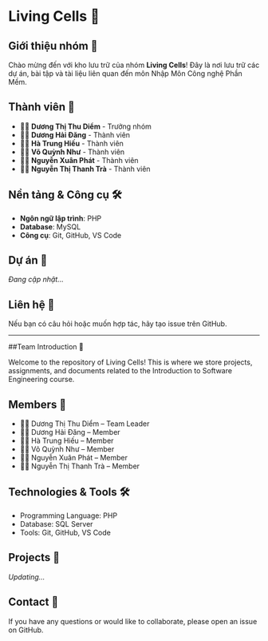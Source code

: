 # Living Cells 🧬

## Giới thiệu nhóm 🚀
Chào mừng đến với kho lưu trữ của nhóm **Living Cells**! 
Đây là nơi lưu trữ các dự án, bài tập và tài liệu liên quan đến môn Nhập Môn Công nghệ Phần Mềm.


## Thành viên 👥
- 🧑‍💻 **Dương Thị Thu Diểm** - Trưởng nhóm
- 🧑‍💻 **Dương Hải Đăng** - Thành viên
- 🧑‍💻 **Hà Trung Hiếu** - Thành viên
- 🧑‍💻 **Võ Quỳnh Như** - Thành viên
- 🧑‍💻 **Nguyễn Xuân Phát** - Thành viên
- 🧑‍💻 **Nguyễn Thị Thanh Trà** - Thành viên

## Nền tảng & Công cụ 🛠️
- **Ngôn ngữ lập trình**: PHP 
- **Database**: MySQL
- **Công cụ**: Git, GitHub, VS Code

## Dự án 📂
_Đang cập nhật..._

## Liên hệ 📧
Nếu bạn có câu hỏi hoặc muốn hợp tác, hãy tạo issue trên GitHub.

------------------------------------------------
##Team Introduction 🚀

Welcome to the repository of Living Cells!
This is where we store projects, assignments, and documents related to the Introduction to Software Engineering course.

## Members 👥
- 🧑‍💻 Dương Thị Thu Diểm – Team Leader
- 🧑‍💻 Dương Hải Đăng – Member
- 🧑‍💻 Hà Trung Hiếu – Member
- 🧑‍💻 Võ Quỳnh Như – Member
- 🧑‍💻 Nguyễn Xuân Phát – Member
- 🧑‍💻 Nguyễn Thị Thanh Trà – Member

## Technologies & Tools 🛠️
- Programming Language: PHP
- Database: SQL Server
- Tools: Git, GitHub, VS Code

## Projects 📂

_Updating..._

## Contact 📧

If you have any questions or would like to collaborate, please open an issue on GitHub.


